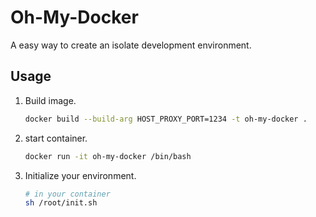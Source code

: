 # Oh-My-Docker

A easy way to create an isolate development environment.

## Usage

1. Build image.
  
    ```bash
    docker build --build-arg HOST_PROXY_PORT=1234 -t oh-my-docker .
    ```

2. start container.

    ```bash
    docker run -it oh-my-docker /bin/bash
    ```

3. Initialize your environment.

    ```bash
    # in your container
    sh /root/init.sh
    ```
